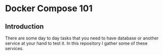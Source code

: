 <p align="center">
<h1>Docker Compose 101</h1>
</p>

## Introduction

There are some day to day tasks that you need to have database or another service at your hand to test it.
In this repository I gather some of these services.
